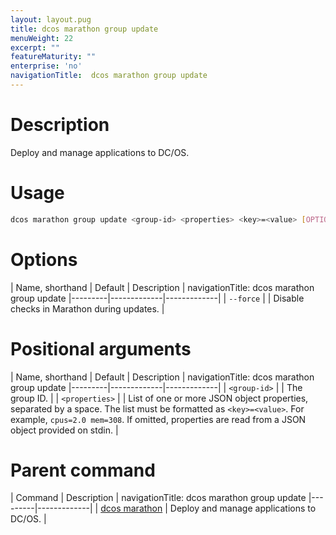 ```yaml
---
layout: layout.pug
title: dcos marathon group update
menuWeight: 22
excerpt: ""
featureMaturity: ""
enterprise: 'no'
navigationTitle:  dcos marathon group update
---
```


<!-- This source repo for this topic is https://github.com/dcos/dcos-docs -->


# Description
Deploy and manage applications to DC/OS.

# Usage

```bash
dcos marathon group update <group-id> <properties> <key>=<value> [OPTION]
```

# Options

| Name, shorthand | Default | Description |
navigationTitle:  dcos marathon group update
|---------|-------------|-------------|
| `--force`   |             | Disable checks in Marathon during updates. |
# Positional arguments

| Name, shorthand | Default | Description |
navigationTitle:  dcos marathon group update
|---------|-------------|-------------|
| `<group-id>`   |             |  The group ID. |
| `<properties>`   |             |  List of one or more JSON object properties, separated by a space. The list must be formatted as `<key>=<value>`. For example, `cpus=2.0 mem=308`. If omitted, properties are read from a JSON object provided on stdin. |

# Parent command

| Command | Description |
navigationTitle:  dcos marathon group update
|---------|-------------|
| [dcos marathon](/1.10/cli/command-reference/dcos-marathon/) | Deploy and manage applications to DC/OS. |

<!-- # Examples -->
